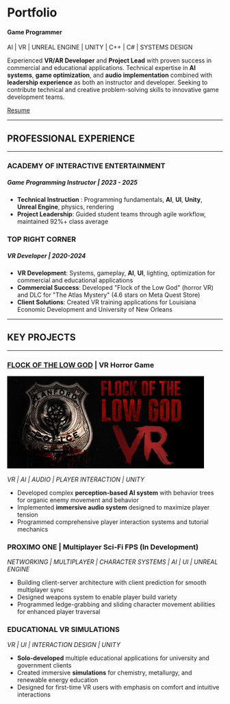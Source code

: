 # Portfolio
#### Game Programmer

AI | VR | UNREAL ENGINE | UNITY | C++ | C# | SYSTEMS DESIGN

Experienced **VR/AR Developer** and **Project Lead** with proven success in commercial and educational applications. 
Technical expertise in **AI systems**, **game optimization**, and **audio implementation** combined with **leadership experience** 
as both an instructor and developer. Seeking to contribute technical and creative problem-solving skills to 
innovative game development teams.

[Resume](DrewFunderburk_Resume.pdf)

---
## PROFESSIONAL EXPERIENCE
---
### ACADEMY OF INTERACTIVE ENTERTAINMENT
##### Game Programming Instructor | 2023 - 2025
- **Technical Instruction** : Programming fundamentals, **AI**, **UI**, **Unity**, **Unreal Engine**, physics, rendering
- **Project Leadership**: Guided student teams through agile workflow, maintained 92%+ class average

### TOP RIGHT CORNER
##### VR Developer | 2020-2024
- **VR Development**: Systems, gameplay, **AI**, **UI**, lighting, optimization for commercial and educational applications
- **Commercial Success**: Developed "Flock of the Low God" (horror VR) and DLC for "The Atlas Mystery" (4.6 stars on Meta Quest Store)
- **Client Solutions**: Created VR training applications for Louisiana Economic Development and University of New Orleans

---
## KEY PROJECTS
---
### [FLOCK OF THE LOW GOD](https://store.steampowered.com/app/2093550/Flock_of_the_Low_God/) | VR Horror Game
[![Flock of the Low God Header](assets/img/FlockOfTheLowGodHeader.jpg)](https://store.steampowered.com/app/2093550/Flock_of_the_Low_God/)

*VR | AI | AUDIO | PLAYER INTERACTION | UNITY*

- Developed complex **perception-based AI system** with behavior trees for organic enemy movement and behavior
- Implemented **immersive audio system** designed to maximize player tension
- Programmed comprehensive player interaction systems and tutorial mechanics

### PROXIMO ONE | Multiplayer Sci-Fi FPS (In Development)
*NETWORKING | MULTIPLAYER | CHARACTER SYSTEMS | AI | UI | UNREAL ENGINE*

- Building client-server architecture with client prediction for smooth multiplayer sync
- Designed weapons system to enable player build variety
- Programmed ledge-grabbing and sliding character movement abilities for enhanced player traversal

### EDUCATIONAL VR SIMULATIONS
*VR | UI | INTERACTION DESIGN | UNITY*

- **Solo-developed** multiple educational applications for university and government clients
- Created immersive **simulations** for chemistry, metallurgy, and renewable energy education
- Designed for first-time VR users with emphasis on comfort and intuitive interactions